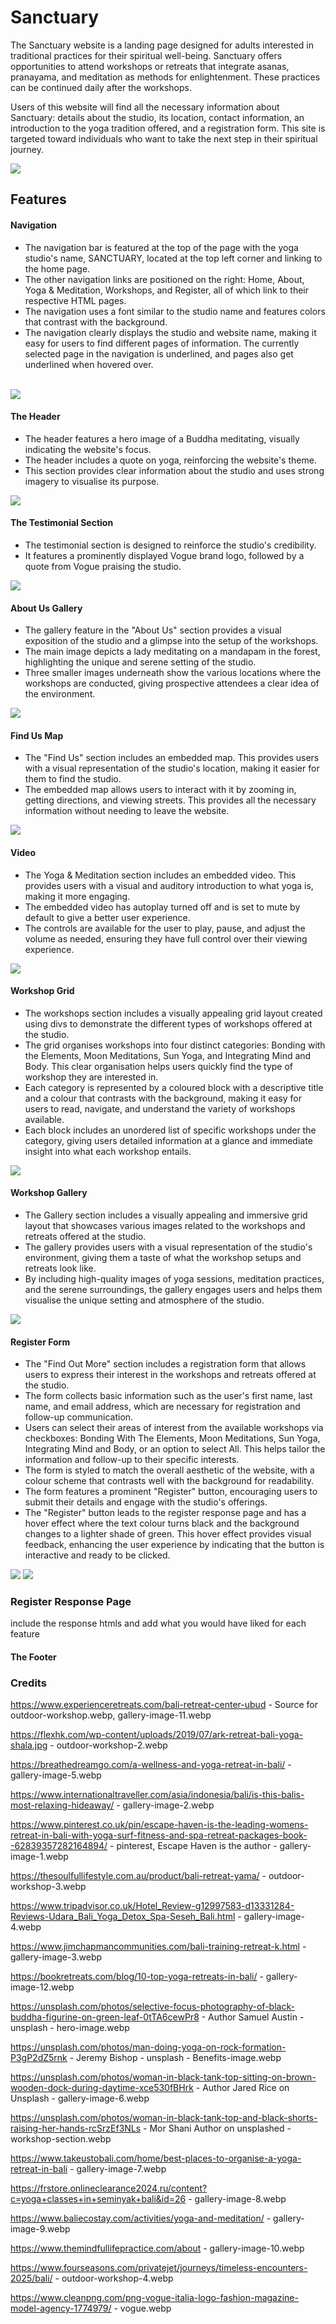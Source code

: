 # Sanctuary

The Sanctuary website is a landing page designed for adults interested in traditional practices for their spiritual well-being. Sanctuary offers opportunities to attend workshops or retreats that integrate asanas, pranayama, and meditation as methods for enlightenment. These practices can be continued daily after the workshops.

Users of this website will find all the necessary information about Sanctuary: details about the studio, its location, contact information, an introduction to the yoga tradition offered, and a registration form. This site is targeted toward individuals who want to take the next step in their spiritual journey.

<img src="documentation/images/readmeimage.png">

## Features

#### Navigation 
- The navigation bar is featured at the top of the page with the yoga studio's name, SANCTUARY, located at the top left corner and linking to the home page.
- The other navigation links are positioned on the right: Home, About, Yoga & Meditation, Workshops, and Register, all of which link to their respective HTML pages.
- The navigation uses a font similar to the studio name and features colors that contrast with the background.
- The navigation clearly displays the studio and website name, making it easy for users to find different pages of information. The currently selected page in the navigation is underlined, and pages also get underlined when hovered over.
<br>

<img src="documentation/images/navbar.png">

#### The Header

- The header features a hero image of a Buddha meditating, visually indicating the website's focus.
- The header includes a quote on yoga, reinforcing the website's theme.
- This section provides clear information about the studio and uses strong imagery to visualise its purpose.

<img src="documentation/images/the-header.png">

#### The Testimonial Section

- The testimonial section is designed to reinforce the studio's credibility.
- It features a prominently displayed Vogue brand logo, followed by a quote from Vogue praising the studio.

<img src="documentation/images/testimonial-section.png">

#### About Us Gallery
- The gallery feature in the "About Us" section provides a visual exposition of the studio and a glimpse into the setup of the workshops.
- The main image depicts a lady meditating on a mandapam in the forest, highlighting the unique and serene setting of the studio.
- Three smaller images underneath show the various locations where the workshops are conducted, giving prospective attendees a clear idea of the environment.

<img src="documentation/images/about-us-gallery.png">

#### Find Us Map
- The "Find Us" section includes an embedded map. This provides users with a visual representation of the studio's location, making it easier for them to find the studio.
- The embedded map allows users to interact with it by zooming in, getting directions, and viewing streets. This provides all the necessary information without needing to leave the website.

<img src="documentation/images/map.png">

#### Video

- The Yoga & Meditation section includes an embedded video. This provides users with a visual and auditory introduction to what yoga is, making it more engaging.
- The embedded video has autoplay turned off and is set to mute by default to give a better user experience.
- The controls are available for the user to play, pause, and adjust the volume as needed, ensuring they have full control over their viewing experience.

<img src="documentation/images/video.png">

#### Workshop Grid
- The workshops section includes a visually appealing grid layout created using divs to demonstrate the different types of workshops offered at the studio.
- The grid organises workshops into four distinct categories: Bonding with the Elements, Moon Meditations, Sun Yoga, and Integrating Mind and Body. This clear organisation helps users quickly find the type of workshop they are interested in.
- Each category is represented by a coloured block with a descriptive title and a colour that contrasts with the background, making it easy for users to read, navigate, and understand the variety of workshops available.
- Each block includes an unordered list of specific workshops under the category, giving users detailed information at a glance and immediate insight into what each workshop entails.


<img src="documentation/images/workshop-grid.png">

#### Workshop Gallery
- The Gallery section includes a visually appealing and immersive grid layout that showcases various images related to the workshops and retreats offered at the studio.
- The gallery provides users with a visual representation of the studio's environment, giving them a taste of what the workshop setups and retreats look like.
- By including high-quality images of yoga sessions, meditation practices, and the serene surroundings, the gallery engages users and helps them visualise the unique setting and atmosphere of the studio.

<img src="documentation/images/workshop-gallery.png">

#### Register Form 
- The "Find Out More" section includes a registration form that allows users to express their interest in the workshops and retreats offered at the studio.
- The form collects basic information such as the user's first name, last name, and email address, which are necessary for registration and follow-up communication.
- Users can select their areas of interest from the available workshops via checkboxes: Bonding With The Elements, Moon Meditations, Sun Yoga, Integrating Mind and Body, or an option to select All. This helps tailor the information and follow-up to their specific interests.
- The form is styled to match the overall aesthetic of the website, with a colour scheme that contrasts well with the background for readability.
- The form features a prominent "Register" button, encouraging users to submit their details and engage with the studio's offerings.
- The "Register" button leads to the register response page and has a hover effect where the text colour turns black and the background changes to a lighter shade of green. This hover effect provides visual feedback, enhancing the user experience by indicating that the button is interactive and ready to be clicked.

<img src="documentation/images/register-form.png">
<img src="documentation/images/register-hover-effect.png">

### Register Response Page



include the response htmls and add what you would have liked for each feature

#### The Footer
















### Credits 
https://www.experienceretreats.com/bali-retreat-center-ubud - Source for outdoor-workshop.webp, gallery-image-11.webp


https://flexhk.com/wp-content/uploads/2019/07/ark-retreat-bali-yoga-shala.jpg - outdoor-workshop-2.webp

https://breathedreamgo.com/a-wellness-and-yoga-retreat-in-bali/ - gallery-image-5.webp

https://www.internationaltraveller.com/asia/indonesia/bali/is-this-balis-most-relaxing-hideaway/ - gallery-image-2.webp

https://www.pinterest.co.uk/pin/escape-haven-is-the-leading-womens-retreat-in-bali-with-yoga-surf-fitness-and-spa-retreat-packages-book--62839357282164894/ - pinterest, Escape Haven is the author - gallery-image-1.webp

https://thesoulfullifestyle.com.au/product/bali-retreat-yama/ - outdoor-workshop-3.webp

https://www.tripadvisor.co.uk/Hotel_Review-g12997583-d13331284-Reviews-Udara_Bali_Yoga_Detox_Spa-Seseh_Bali.html - gallery-image-4.webp

https://www.jimchapmancommunities.com/bali-training-retreat-k.html - gallery-image-3.webp

https://bookretreats.com/blog/10-top-yoga-retreats-in-bali/ - gallery-image-12.webp 

https://unsplash.com/photos/selective-focus-photography-of-black-buddha-figurine-on-green-leaf-0tTA6cewPr8 - Author Samuel Austin - unsplash - hero-image.webp

https://unsplash.com/photos/man-doing-yoga-on-rock-formation-P3gP2dZ5rnk - Jeremy Bishop - unsplash - Benefits-image.webp

https://unsplash.com/photos/woman-in-black-tank-top-sitting-on-brown-wooden-dock-during-daytime-xce530fBHrk - Author Jared Rice on Unsplash - gallery-image-6.webp 

https://unsplash.com/photos/woman-in-black-tank-top-and-black-shorts-raising-her-hands-rcSrzEf3NLs - Mor Shani Author on unsplashed - workshop-section.webp

https://www.takeustobali.com/home/best-places-to-organise-a-yoga-retreat-in-bali - gallery-image-7.webp

https://frstore.onlineclearance2024.ru/content?c=yoga+classes+in+seminyak+bali&id=26 - gallery-image-8.webp

https://www.baliecostay.com/activities/yoga-and-meditation/ - gallery-image-9.webp

https://www.themindfullifepractice.com/about - gallery-image-10.webp 

https://www.fourseasons.com/privatejet/journeys/timeless-encounters-2025/bali/ - outdoor-workshop-4.webp

https://www.cleanpng.com/png-vogue-italia-logo-fashion-magazine-model-agency-1774979/ - vogue.webp